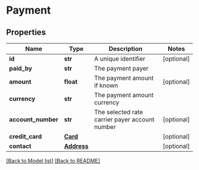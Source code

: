 # Payment

## Properties
Name | Type | Description | Notes
------------ | ------------- | ------------- | -------------
**id** | **str** | A unique identifier | [optional] 
**paid_by** | **str** | The payment payer | 
**amount** | **float** | The payment amount if known | [optional] 
**currency** | **str** | The payment amount currency | 
**account_number** | **str** | The selected rate carrier payer account number | [optional] 
**credit_card** | [**Card**](Card.md) |  | [optional] 
**contact** | [**Address**](Address.md) |  | [optional] 

[[Back to Model list]](../README.md#documentation-for-models) [[Back to README]](../README.md)


